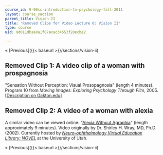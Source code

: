 ```yaml
---
course_id: 9-00sc-introduction-to-psychology-fall-2011
layout: course_section
parent_title: Vision II
title: 'Removed Clips for Video Lecture 6: Vision II'
type: course
uid: 9d011dbaa0a1f07acac34553f20ecbe2

---
```


« [Previous]({{< baseurl >}}/sections/vision-ii)

Removed Clip 1: A video clip of a woman with prospagnosia
---------------------------------------------------------

"Sensation Without Perception: Visual Prosopagnosia" (length 4 minutes). Program 10 from _Moving Images: Exploring Psychology Through Film_, 2005. \[[Description on Oakton.edu](http://www.oakton.edu/resource/ims/movingimages_exploringpsychologythroughfilm.htm#m10)\]

Removed Clip 2: A video of a woman with alexia
----------------------------------------------

A similar video can be viewed online. "[Alexia Without Agraphia](http://content.lib.utah.edu/cdm4/item_viewer.php?CISOROOT=/ehsl-shw&CISOPTR=110)" (length approximately 9 minutes). Video originally by Dr. Shirley H. Wray, MD, Ph.D. (2002). Currently hosted by _[Neuro-ophthalmology Virtual Education Library: NOVEL](http://novel.utah.edu/)_ at the University of Utah.

« [Previous]({{< baseurl >}}/sections/vision-ii)